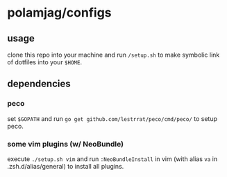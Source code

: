 # polamjag/configs

## usage
clone this repo into your machine and run `/setup.sh` to make symbolic link of dotfiles into your `$HOME`.

## dependencies
### peco
set `$GOPATH` and run `go get github.com/lestrrat/peco/cmd/peco/` to setup peco.

### some vim plugins (w/ NeoBundle)
execute `./setup.sh vim` and run `:NeoBundleInstall` in vim (with alias `va` in .zsh.d/alias/general) to install all plugins.

